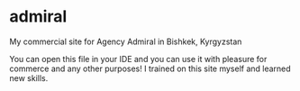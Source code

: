# admiral
My commercial site for Agency Admiral in Bishkek, Kyrgyzstan

You can open this file in your IDE and you can use it with pleasure for commerce and any other purposes!
I trained on this site myself and learned new skills.

